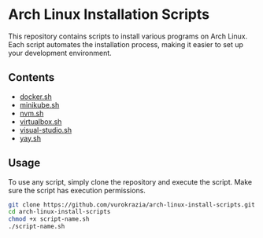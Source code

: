 # Arch Linux Installation Scripts

This repository contains scripts to install various programs on Arch Linux. Each script automates the installation process, making it easier to set up your development environment.

## Contents

- [docker.sh](#dockersh)
- [minikube.sh](#minikubesh)
- [nvm.sh](#nvmsh)
- [virtualbox.sh](#virtualboxsh)
- [visual-studio.sh](#visual-studiosh)
- [yay.sh](#yaysh)

## Usage

To use any script, simply clone the repository and execute the script. Make sure the script has execution permissions.

```sh
git clone https://github.com/vurokrazia/arch-linux-install-scripts.git
cd arch-linux-install-scripts
chmod +x script-name.sh
./script-name.sh
